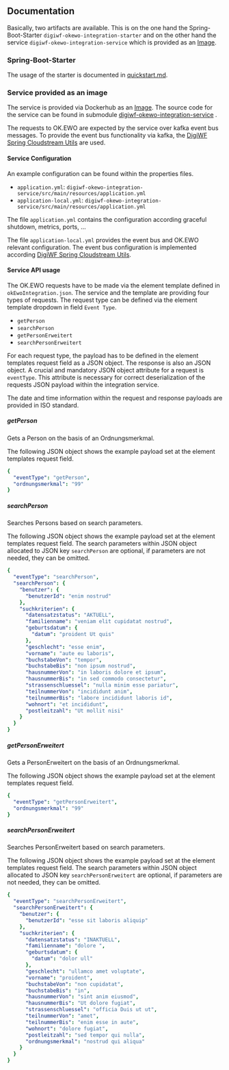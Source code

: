 ## Documentation

Basically, two artifacts are available.
This is on the one hand the Spring-Boot-Starter `digiwf-okewo-integration-starter`
and on the other hand the service `digiwf-okewo-integration-service` which is provided as an
[Image](https://hub.docker.com/repository/docker/itatm/digiwf-okewo-integration-service).

### Spring-Boot-Starter

The usage of the starter is documented
in [quickstart.md](https://github.com/it-at-m/digiwf-ok.ewo-integration#getting-started).

### Service provided as an image

The service is provided via Dockerhub as
an [Image](https://hub.docker.com/repository/docker/itatm/digiwf-okewo-integration-service).
The source code for the service can be found in
submodule [digiwf-okewo-integration-service](https://github.com/it-at-m/digiwf-ok.ewo-integration/tree/dev/digiwf-okewo-integration-service)
.

The requests to OK.EWO are expected by the service over kafka event bus messages.
To provide the event bus functionality via kafka,
the [DigiWF Spring Cloudstream Utils](https://github.com/it-at-m/digiwf-spring-cloudstream-utils) are used.

#### Service Configuration

An example configuration can be found within the properties files.

* `application.yml`: `digiwf-okewo-integration-service/src/main/resources/application.yml`
* `application-local.yml`: `digiwf-okewo-integration-service/src/main/resources/application.yml`

The file `application.yml` contains the configuration according graceful shutdown, metrics, ports, ...

The file `application-local.yml` provides the event bus and OK.EWO relevant configuration.
The event bus configuration is implemented
according [DigiWF Spring Cloudstream Utils](https://github.com/it-at-m/digiwf-spring-cloudstream-utils#getting-started).

#### Service API usage

The OK.EWO requests have to be made via the element template defined in `okEwoIntegration.json`.
The service and the template are providing four types of requests.
The request type can be defined via the element template dropdown in field `Event Type`.

* `getPerson`
* `searchPerson`
* `getPersonErweitert`
* `searchPersonErweitert`

For each request type, the payload has to be defined in the element templates request field as a JSON object.
The response is also an JSON object.
A crucial and mandatory JSON object attribute for a request is `eventType`.
This attribute is necessary for correct deserialization of the requests JSON payload within the integration service.

The date and time information within the request and response payloads are provided in ISO standard.

##### getPerson

Gets a Person on the basis of an Ordnungsmerkmal.

The following JSON object shows the example payload set at the element templates request field.

```yaml
{
  "eventType": "getPerson",
  "ordnungsmerkmal": "99"
}
```

##### searchPerson

Searches Persons based on search parameters.

The following JSON object shows the example payload set at the element templates request field.
The search parameters within JSON object allocated to JSON key `searchPerson` are optional,
if parameters are not needed, they can be omitted.

```yaml
{
  "eventType": "searchPerson",
  "searchPerson": {
    "benutzer": {
      "benutzerId": "enim nostrud"
    },
    "suchkriterien": {
      "datensatzstatus": "AKTUELL",
      "familienname": "veniam elit cupidatat nostrud",
      "geburtsdatum": {
        "datum": "proident Ut quis"
      },
      "geschlecht": "esse enim",
      "vorname": "aute eu laboris",
      "buchstabeVon": "tempor",
      "buchstabeBis": "non ipsum nostrud",
      "hausnummerVon": "in laboris dolore et ipsum",
      "hausnummerBis": "in sed commodo consectetur",
      "strassenschluessel": "nulla minim esse pariatur",
      "teilnummerVon": "incididunt anim",
      "teilnummerBis": "labore incididunt laboris id",
      "wohnort": "et incididunt",
      "postleitzahl": "Ut mollit nisi"
    }
  }
}
```

##### getPersonErweitert

Gets a PersonErweitert on the basis of an Ordnungsmerkmal.

The following JSON object shows the example payload set at the element templates request field.

```yaml
{
  "eventType": "getPersonErweitert",
  "ordnungsmerkmal": "99"
}
```

##### searchPersonErweitert

Searches PersonErweitert based on search parameters.

The following JSON object shows the example payload set at the element templates request field.
The search parameters within JSON object allocated to JSON key `searchPersonErweitert` are optional,
if parameters are not needed, they can be omitted.

```yaml
{
  "eventType": "searchPersonErweitert",
  "searchPersonErweitert": {
    "benutzer": {
      "benutzerId": "esse sit laboris aliquip"
    },
    "suchkriterien": {
      "datensatzstatus": "INAKTUELL",
      "familienname": "dolore ",
      "geburtsdatum": {
        "datum": "dolor ull"
      },
      "geschlecht": "ullamco amet voluptate",
      "vorname": "proident",
      "buchstabeVon": "non cupidatat",
      "buchstabeBis": "in",
      "hausnummerVon": "sint anim eiusmod",
      "hausnummerBis": "Ut dolore fugiat",
      "strassenschluessel": "officia Duis ut ut",
      "teilnummerVon": "amet",
      "teilnummerBis": "enim esse in aute",
      "wohnort": "dolore fugiat",
      "postleitzahl": "sed tempor qui nulla",
      "ordnungsmerkmal": "nostrud qui aliqua"
    }
  }
}
```


